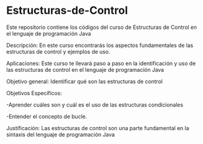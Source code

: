 # Estructuras-de-Control
Este repositorio contiene los códigos del curso de Estructuras de Control en el lenguaje de programación Java

Descripción: En este curso encontrarás los aspectos fundamentales de las estructuras de control y ejemplos de uso.

Aplicaciones: Este curso te llevará paso a paso en la identificación y uso de las estructuras de control en el lenguaje de programación Java  

Objetivo general: Identificar qué son las estructuras de control 

Objetivos Específicos:

-Aprender cuáles son y cuál es el uso de las estructuras condicionales 

-Entender el concepto de bucle.

Justificación: Las estructuras de control son una  parte fundamental en la sintaxis del lenguaje de programación Java

